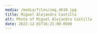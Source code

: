 ```yaml
---
media: /media/files/img_4610.jpg
title: Miguel Alejandro Castillo
alt: Photo of Miguel Alejandro Castillo
date: 2022-12-01T16:31:00-0500
---
```


